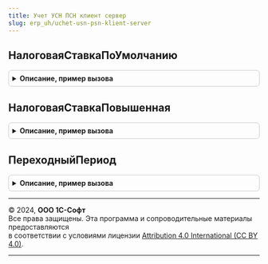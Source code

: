 ```yaml
---
title: Учет УСН ПСН клиент сервер
slug: erp_uh/uchet-usn-psn-klient-server
---
```



## НалоговаяСтавкаПоУмолчанию
<details style="margin: 1em 0; padding: 0.5em; border: 1px solid #ccc; border-radius: 6px;">

<summary style="font-weight: bold; cursor: pointer;">Описание, пример вызова</summary>

```bsl

// Возвращает ставку налога УСН, указанную в НК РФ.
//
// Параметры:
//  ДоходыМинусРасходы - Булево - признак возврата ставки для объекта налогообложения "Доходы минус расходы".
//
// Возвращаемое значение:
//  Число - п. 1 ст. 346.20 НК РФ или п. 2 ст. 346.20 НК РФ в зависимости от параметра.
//
Функция НалоговаяСтавкаПоУмолчанию(ДоходыМинусРасходы = Ложь) Экспорт
```

Пример вызова
```bsl
Результат = УчетУСНПСНКлиентСервер.НалоговаяСтавкаПоУмолчанию(ДоходыМинусРасходы);
```
</details>

## НалоговаяСтавкаПовышенная
<details style="margin: 1em 0; padding: 0.5em; border: 1px solid #ccc; border-radius: 6px;">

<summary style="font-weight: bold; cursor: pointer;">Описание, пример вызова</summary>

```bsl

// Возвращает повышенную ставку налога УСН, указанную в НК РФ.
//
// Параметры:
//  ДоходыМинусРасходы - Булево - признак возврата ставки для объекта налогообложения "Доходы минус расходы".
//
// Возвращаемое значение:
//  Число - п. 1.1 ст. 346.20 НК РФ или п. 2.1 ст. 346.20 НК РФ в зависимости от параметра.
//
Функция НалоговаяСтавкаПовышенная(ДоходыМинусРасходы = Ложь) Экспорт
```

Пример вызова
```bsl
Результат = УчетУСНПСНКлиентСервер.НалоговаяСтавкаПовышенная(ДоходыМинусРасходы);
```
</details>

## ПереходныйПериод
<details style="margin: 1em 0; padding: 0.5em; border: 1px solid #ccc; border-radius: 6px;">

<summary style="font-weight: bold; cursor: pointer;">Описание, пример вызова</summary>

```bsl

// Возвращает границы переходного периода, на который можно получить патент при переходе с ЕНВД
// не дожидаясь регионального закона
//
// Возвращаемое значение:
//  Структура:
//     * Начало - Дата
//     * Конец  - Дата
//
Функция ПереходныйПериод() Экспорт
```

Пример вызова
```bsl
Результат = УчетУСНПСНКлиентСервер.ПереходныйПериод() 
```
</details>

---

© 2024, **ООО 1С-Софт**  
Все права защищены. Эта программа и сопроводительные материалы предоставляются  
в соответствии с условиями лицензии [Attribution 4.0 International (CC BY 4.0)](https://creativecommons.org/licenses/by/4.0/legalcode).

---
